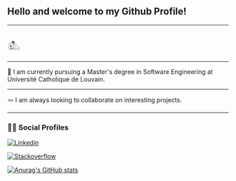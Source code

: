 <h2 align='left'>Hello and welcome to my Github Profile!</h2>
<hr>
<h2><img src="https://github.com/AndrewArnita/AndrewArnita/blob/main/assets/programmer.gif" width="30px" height="30px"></h2>
<hr>

 🏫 I am currently pursuing a Master's degree in Software Engineering at Université Catholique de Louvain.

<hr>
🪢 I am always looking to collaborate on interesting projects.

<hr>
<h3 align='left'>👨‍💻 Social Profiles</h3>

<div align='left'>

[![Linkedin](https://img.shields.io/badge/linkedin-%230077B5.svg?&style=for-the-badge&logo=linkedin&logoColor=white)](https://www.linkedin.com/in/andrewarnita/)

[![Stackoverflow](https://img.shields.io/badge/Stack%20Overflow-%23FF5722.svg?&style=for-the-badge&logo=stackoverflow&logoColor=white)](https://stackoverflow.com/users/17046403/andrew-arnita)

</div>

[![Anurag's GitHub stats](https://github-readme-stats.vercel.app/api?username=AndrewArnita)](https://github.com/anuraghazra/github-readme-stats)
